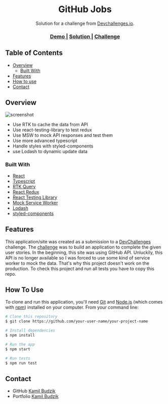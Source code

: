 <!-- Please update value in the {}  -->

<h1 align="center">GitHub Jobs</h1>

<div align="center">
   Solution for a challenge from  <a href="https://devchallenges.io" target="_blank">Devchallenges.io</a>.
</div>

<div align="center">
  <h3>
    <a href="https://donquixotesabo.github.io/Github-Jobs/">
      Demo
    </a>
    <span> | </span>
    <a href="https://github.com/DonquixoteSabo/Github-Jobs">
      Solution
    </a>
    <span> | </span>
    <a href="https://devchallenges.io/challenges/TtUjDt19eIHxNQ4n5jps">
      Challenge
    </a>
  </h3>
</div>

<!-- TABLE OF CONTENTS -->

## Table of Contents

- [Overview](#overview)
  - [Built With](#built-with)
- [Features](#features)
- [How to use](#how-to-use)
- [Contact](#contact)

<!-- OVERVIEW -->

## Overview

![screenshot](https://i.imgur.com/icVPq71.png)

- Use RTK to cache the data from API
- Use react-testing-library to test redux
- Use MSW to mock API responses and test them
- Use more advanced typescript 
- Handle styles with styled-components
- use Lodash to dynamic update data

### Built With

<!-- This section should list any major frameworks that you built your project using. Here are a few examples.-->

- [React](https://reactjs.org/)
- [Typescript](https://www.typescriptlang.org/)
- [RTK Query](https://redux-toolkit.js.org/rtk-query/overview)
- [React Redux](https://react-redux.js.org/)
- [React Testing Library](https://testing-library.com/docs/react-testing-library/intro/)
- [Mock Service Worker](https://mswjs.io/)
- [Lodash](https://lodash.com/)
- [styled-components](https://styled-components.com/)

## Features

<!-- List the features of your application or follow the template. Don't share the figma file here :) -->

This application/site was created as a submission to a [DevChallenges](https://devchallenges.io/challenges) challenge. The [challenge](https://devchallenges.io/challenges/mM1UIenRhK808W8qmLWv) was to build an application to complete the given user stories.
In the beginning, this site was using GitHub API. Unluckily, this API is no longer available so I was forced to use some kind of service worker to mock the data. That's why this project doesn't work on the production.
To check this project and run all tests you have to copy this repo.


## How To Use

<!-- Example: -->

To clone and run this application, you'll need [Git](https://git-scm.com) and [Node.js](https://nodejs.org/en/download/) (which comes with [npm](http://npmjs.com)) installed on your computer. From your command line:

```bash
# Clone this repository
$ git clone https://github.com/your-user-name/your-project-name

# Install dependencies
$ npm install

# Run the app
$ npm start

# Run tests
$ npm run test
```


## Contact

- GitHub [Kamil Budzik](https://github.com/Kamil-Budzik/)
- Portfolio [Kamil Budzik](https://kamil-budzik.com/)
